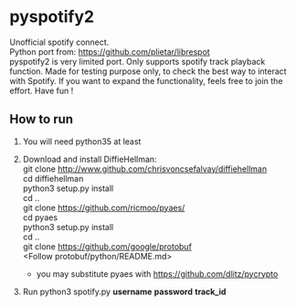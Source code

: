 # pyspotify2
Unofficial spotify connect.  
Python port from: https://github.com/plietar/librespot  
pyspotify2 is very limited port. Only supports spotify track playback function. 
Made for testing purpose only, to check the best way to interact with Spotify. If you want to expand the functionality, feels free to join the effort.
Have fun !

## How to run
1. You will need python35 at least

2. Download and install DiffieHellman:  
   git clone http://www.github.com/chrisvoncsefalvay/diffiehellman  
   cd diffiehellman  
   python3 setup.py install  
   cd ..  
   git clone https://github.com/ricmoo/pyaes/  
   cd pyaes  
   python3 setup.py install  
   cd ..  
   git clone https://github.com/google/protobuf  
   <Follow protobuf/python/README.md>  

   * you may substitute pyaes with https://github.com/dlitz/pycrypto
   
3. Run python3 spotify.py **username** **password** **track_id**
